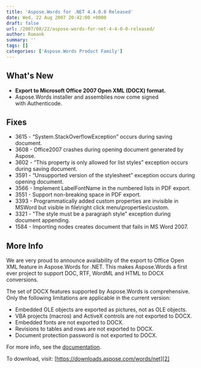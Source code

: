```yaml
---
title: 'Aspose.Words for .NET 4.4.0.0 Released'
date: Wed, 22 Aug 2007 20:42:00 +0000
draft: false
url: /2007/08/22/aspose-words-for-net-4-4-0-0-released/
author: Romank
summary: ''
tags: []
categories: ['Aspose.Words Product Family']
---
```


## What's New

*   **Export to Microsoft Office 2007 Open XML (DOCX) format.**
*   Aspose.Words installer and assemblies now come signed with Authenticode.

## Fixes

*   3615 - “System.StackOverflowException” occurs during saving document.
*   3608 - Office2007 crashes during opening document generated by Aspose.
*   3602 - “This property is only allowed for list styles” exception occurs during saving document. 
*   3591 - “Unsupported version of the stylesheet” exception occurs during opening document.
*   3566 - Implement LabelFontName in the numbered lists in PDF export.
*   3551 - Support non-breaking space in PDF export.
*   3393 - Programmatically added custom properties are invisible in MSWord but visible in file\\right click menu\\properties\\custom.
*   3321 - "The style must be a paragraph style" exception during document appending.
*   1584 - Importing nodes creates document that fails in MS Word 2007.

## More Info

We are very proud to announce availability of the export to Office Open XML feature in Aspose.Words for .NET. This makes Aspose.Words a first ever project to support DOC, RTF, WordML and HTML to DOCX conversions.

The set of DOCX features supported by Aspose.Words is comprehensive. Only the following limitations are applicable in the current version:

*   Embedded OLE objects are exported as pictures, not as OLE objects.
*   VBA projects (macros) and ActiveX controls are not exported to DOCX.
*   Embedded fonts are not exported to DOCX.
*   Revisions to tables and rows are not exported to DOCX.
*   Document protection password is not exported to DOCX.

For more info, see the [documentation][1].

To download, visit: [https://downloads.aspose.com/words/net][2]




[1]: https://docs.aspose.com/display/wordsnet
[2]: https://downloads.aspose.com/words/net




